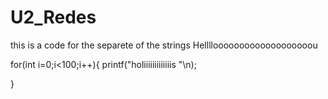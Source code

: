 # U2_Redes


this is a code for the separete of the strings
Hellllooooooooooooooooooou 

for(int i=0;i<100;i++){
    printf("holiiiiiiiiiiiiis "\n);

}
